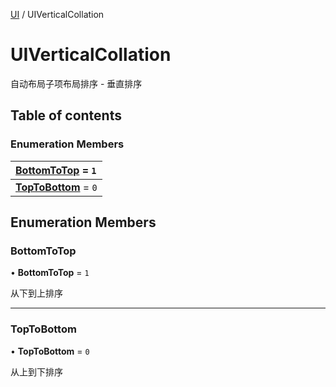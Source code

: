 [UI](../groups/Core.UI.md) / UIVerticalCollation

# UIVerticalCollation <Badge type="tip" text="Enumeration" /> <Score text="UIVerticalCollation" />

<span class="content-big">

自动布局子项布局排序 - 垂直排序

</span>

## Table of contents

### Enumeration Members <Score text="Enumeration" /> 
| **[BottomToTop](mw.UIVerticalCollation.md#bottomtotop)** = ``1``  |
| :----- |
| **[TopToBottom](mw.UIVerticalCollation.md#toptobottom)** = ``0`` |

## Enumeration Members

### BottomToTop <Score text="BottomToTop" /> 

• **BottomToTop** = ``1``

从下到上排序

___

### TopToBottom <Score text="TopToBottom" /> 

• **TopToBottom** = ``0``

从上到下排序
